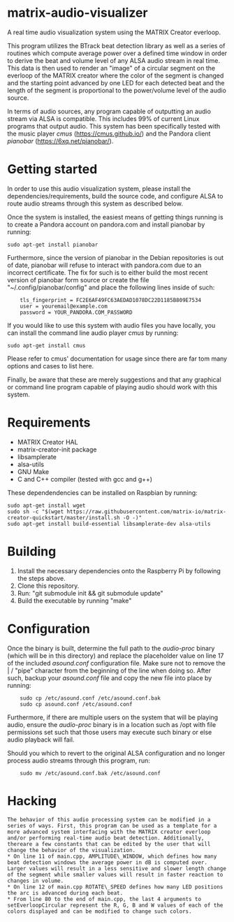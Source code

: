 # matrix-audio-visualizer
A real time audio visualization system using the MATRIX Creator everloop.

This program utilizes the BTrack beat detection library as well as a series of routines which compute average power over a defined time window in order to derive the beat and volume level of any ALSA audio stream in real time. This data is then used to render an "image" of a circular segment on the everloop of the MATRIX creator where the color of the segment is changed and the starting point advanced by one LED for each detected beat and the length of the segment is proportional to the power/volume level of the audio source.

In terms of audio sources, any program capable of outputting an audio stream via ALSA is compatible. This includes 99% of current Linux programs that output audio. This system has been specifically tested with the music player *cmus* (https://cmus.github.io/) and  the Pandora client *pianobar* (https://6xq.net/pianobar/).

# Getting started

In order to use this audio visualization system, please install the dependencies/requirements, build the source code, and configure ALSA to route audio streams through this system as described below.

Once the system is installed, the easiest means of getting things running is to create a Pandora account on pandora.com and install pianobar by running:

    sudo apt-get install pianobar

Furthermore, since the version of pianobar in the Debian repositories is out of date, pianobar will refuse to interact with pandora.com due to an incorrect certificate. The fix for such is to either build the most recent version of pianobar form source or create the file "~/.config/pianobar/config" and place the following lines inside of such:

        tls_fingerprint = FC2E6AF49FC63AEDAD1078DC22D1185B809E7534
        user = youremail@example.com
        password = YOUR_PANDORA.COM_PASSWORD

If you would like to use this system with audio files you have locally, you can install the command line audio player *cmus* by running:

    sudo apt-get install cmus

Please refer to cmus' documentation for usage since there are far tom many options and cases to list here.

Finally, be aware that these are merely suggestions and that any graphical or command line program capable of playing audio should work with this system.

# Requirements
 * MATRIX Creator HAL
 * matrix-creator-init package
 * libsamplerate
 * alsa-utils
 * GNU Make
 * C and C++ compiler (tested with gcc and g++)
 
These dependendencies can be installed on Raspbian by running:

    sudo apt-get install wget
    sudo sh -c "$(wget https://raw.githubusercontent.com/matrix-io/matrix-creator-quickstart/master/install.sh -O -)"
    sudo apt-get install build-essential libsamplerate-dev alsa-utils

# Building
1. Install the necessary dependencies onto the Raspberry Pi by following the steps above.
2. Clone this repository.
3. Run: "git submodule init && git submodule update"
4. Build the executable by running "make"

# Configuration
  Once the binary is built, determine the full path to the *audio-proc* binary (which will be in this directory) and replace the placeholder value on line 17 of the included *asound.conf* configuration file. Make sure not to remove the | / "pipe" character from the beginning of the line when doing so. After such, backup your *asound.conf* file and copy the new file into place by running:

        sudo cp /etc/asound.conf /etc/asound.conf.bak
        sudo cp asound.conf /etc/asound.conf

Furthermore, if there are multiple users on the system that will be playing audio, ensure the *audio-proc* binary is in a location such as /opt with file permissions set such that those users may execute such binary or else audio playback will fail.

Should you which to revert to the original ALSA configuration and no longer process audio streams through this program, run:

        sudo mv /etc/asound.conf.bak /etc/asound.conf

# Hacking
    The behavior of this audio processing system can be modified in a series of ways. First, this program can be used as a template for a more advanced system interfacing with the MATRIX creator everloop and/or performing real-time audio beat detection. Additionally, thereare a few constants that can be edited by the user that will change the behavior of the visualization.
    * On line 11 of main.cpp, AMPLITUDE\_WINDOW, which defines how many beat detection windows the average power in dB is computed over. Larger values will result in a less sensitive and slower length change of the segment while smaller values will result in faster reaction to changes in volume.
    * On line 12 of main.cpp ROTATE\_SPEED defines how many LED positions the arc is advanced during each beat.
    * From line 80 to the end of main.cpp, the last 4 arguments to setEverloopCircular represent the R, G, B and W values of each of the colors displayed and can be modified to change such colors.
